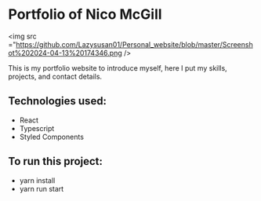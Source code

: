 # Portfolio of Nico McGill

<img src ="https://github.com/Lazysusan01/Personal_website/blob/master/Screenshot%202024-04-13%20174346.png />
 
This is my portfolio website to introduce myself, here I put my skills, projects, and contact details.


## Technologies used:
- React
- Typescript
- Styled Components
 
## To run this project:
- yarn install
- yarn run start
